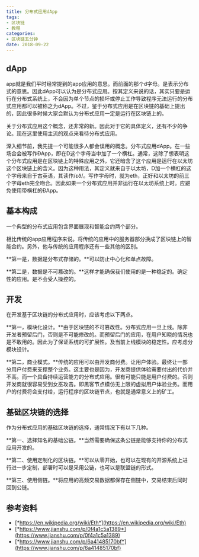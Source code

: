 ```yaml
---
title: 分布式应用dApp
tags:
- 区块链
- 教程
categories:
- 区块链五分钟
date: 2018-09-22
---
```


## dApp

app就是我们平时经常提到的app应用的意思。而前面的那个d字母。是表示分布式的意思。因此dApp可以认为是分布式应用。按其定义来说的话，其实只要是运行在分布式系统上，不会因为单个节点的损坏或停止工作导致程序无法运行的分布式应用都可以被称之为dApp。不过，鉴于分布式应用是在区块链的基础上提出的，因此很多时候大家会默认为分布式应用一定是运行在区块链上的。

关于分布式应用这个概念，还非常的新。因此对于它的具体定义，还有不少的争论。现在这里使用主流的观点来看待分布式应用。

深入细节前，我先提一个可能很多人都会误用的概念。分布式应用dApp。在一些场合会被写作ÐApp，即在D这个字母当中加了一个横杠。通常，这除了想表明这个分布式应用是在区块链上的特殊应用之外，它还暗含了这个应用是运行在以太坊这个区块链上的含义。因为这种用法，其定义就来自于以太坊，D加一个横杠的这个字母来自于古英语，其读作/ɛð/。写作字母时，就为eth，正好和以太坊的前三个字母eth完全吻合。因此如果一个分布式应用并非运行在以太坊系统上时。应避免使用带横杠的ÐApp。

## 基本构成 

一个典型的分布式应用包含界面展现和智能合约两个部分。

相比传统的app应用程序来说。将传统的应用中的服务器部分换成了区块链上的智能合约。另外，他与传统的应用程序还有一些其他的区别。

**第一是，数据是分布式存储的。**可以防止中心化和单点故障。

**第二是，数据是不可篡改的。**这样才能确保我们使用的是一种稳定的。确定性的应用。是不会受人操控的。

## 开发

在开发基于区块链的分布式应用时，应该考虑以下两点。

**第一，模块化设计。**由于区块链的不可篡改性。分布式应用一旦上线。除非开发者预留后门，否则是不可能修改的。而预留后门的应用，在用户知晓的情况也是不敢用的。因此为了保证系统的可扩展性。及当前上线模块的稳定性。应考虑分模块设计。

**第二，商业模式。**传统的应用可以由开发商付费。让用户体验。最终让一部分用户付费来支撑整个业务。这主要也是因为，开发商提供体验需要付出的代价并不高。而一个具备持续运营能力的分布式应用。很有可能只能是用户付费的。否则开发商就很容易受到女巫攻击。即黑客节点模仿无上限的虚拟用户体验业务。而用户的付费将会支付给，运行程序的区块链节点，也就是通常意义上的矿工。

## 基础区块链的选择 

作为分布式应用的基础区块链的选择，通常情况下有以下几种。

**第一、选择知名的基础公链。**当然需要确保这条公链是能够支持你的分布式应用开发的。

**第二、使用定制化的区块链。**可以从零开始，也可以在现有的开源系统上进行进一步定制，部署时可以是采用公链，也可以是联盟链的形式。

**第三、使用侧链。**将应用的高频交易数据都保存在侧链中，交易结束后同时回到公链。

## 参考资料

* [*https://en.wikipedia.org/wiki/Eth*](https://en.wikipedia.org/wiki/Eth)
* [*https://www.jianshu.com/p/0f4a1c5a1389*](https://www.jianshu.com/p/0f4a1c5a1389)
* [*https://www.jianshu.com/p/6a41485170bf*](https://www.jianshu.com/p/6a41485170bf)
